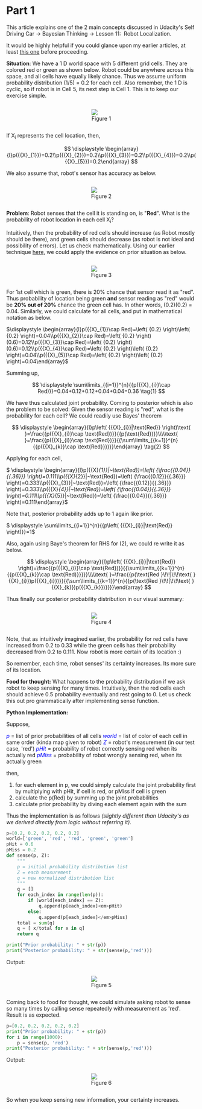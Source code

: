 # Part 1

This article explains one of the 2 main concepts discussed in Udacity's Self Driving Car -&gt; Bayesian Thinking -&gt; Lesson 11:  Robot Localization.

It would be highly helpful if you could glance upon my earlier articles, at least <a href="https://parthibanrajendran.wordpress.com/2018/03/17/0-bayes-theorem-intuitive-foundation/" target="_blank" rel="noopener">this one</a> before proceeding.

<strong>Situation</strong>: We have a 1 D world space with 5 different grid cells. They are colored red or green as shown below. Robot could be anywhere across this space, and all cells have equally likely chance. Thus we assume uniform probability distribution (1/5) = 0.2 for each cell. Also remember, the 1 D is cyclic, so if robot is in Cell 5, its next step is Cell 1. This is to keep our exercise simple.


<div style="display: flex; justify-content: center;">
<figure>
<img src="http://www.rparthiban.com/articles/wp-content/uploads/2018/03/2018-03-21_19h04_20.png"/>
<figcaption align='center'>Figure 1</figcaption>
</figure>
</div>

If X<sub>i</sub> represents the cell location, then,

$$
\displaystyle \begin{array}{l}p({{X}_{1}})=0.2\\p({{X}_{2}})=0.2\\p({{X}_{3}})=0.2\\p({{X}_{4}})=0.2\\p({{X}_{5}})=0.2\end{array}
$$

We also assume that, robot's sensor has accuracy as below.

<div style="display: flex; justify-content: center;">
<figure>
<img src="http://www.rparthiban.com/articles/wp-content/uploads/2018/03/2018-03-21_19h05_29.png"/>
<figcaption align='center'>Figure 2</figcaption>
</figure>
</div>


<strong>Problem</strong>: Robot senses that the cell it is standing on, is "<strong>Red</strong>". What is the probability of robot location in each cell X<sub>i</sub>?

Intuitively, then the probability of red cells should increase (as Robot mostly should be there), and green cells should decrease (as robot is not ideal and possibility of errors). Let us check mathematically. Using our earlier technique <a href="https://parthibanrajendran.wordpress.com/2018/03/17/0-bayes-theorem-intuitive-foundation/" target="_blank" rel="noopener">here</a>, we could apply the evidence on prior situation as below.


<div style="display: flex; justify-content: center;">
<figure>
<img src="http://www.rparthiban.com/articles/wp-content/uploads/2018/03/2018-03-21_19h26_03.png"/>
<figcaption align='center'>Figure 3</figcaption>
</figure>
</div>

For 1st cell which is green, there is 20% chance that sensor read it as "red". Thus probability of location being green <strong>and</strong> sensor reading as "red" would be <strong>20% out of 20%</strong> chance the green cell has. In other words, (0.2)(0.2) = 0.04. Similarly, we could calculate for all cells, and put in mathematical notation as below.

$\displaystyle \begin{array}{l}p({{X}_{1}}\cap Red)=\left( {0.2} \right)\left( {0.2} \right)=0.04\\p({{X}_{2}}\cap Red)=\left( {0.2} \right)(0.6)=0.12\\p({{X}_{3}}\cap Red)=\left( {0.2} \right)(0.6)=0.12\\p({{X}_{4}}\cap Red)=\left( {0.2} \right)\left( {0.2} \right)=0.04\\p({{X}_{5}}\cap Red)=\left( {0.2} \right)\left( {0.2} \right)=0.04\end{array}$

Summing up,

$$
\displaystyle \sum\limits_{{i=1}}^{n}{{p({{X}_{i}}\cap Red)}}=0.04+0.12+0.12+0.04+0.04=0.36  \tag{1}
$$

We have thus calculated joint probability. Coming to posterior which is also the problem to be solved: Given the sensor reading is "red", what is the probability for each cell? We could readily use Bayes' theorem

$$
\displaystyle \begin{array}{l}p\left( {{{X}_{i}}|\text{Red}} \right)\text{ }=\frac{{p({{X}_{i}}\cap \text{Red})}}{{p(\text{Red})}}\\\\\text{ }=\frac{{p({{X}_{i}}\cap \text{Red})}}{{\sum\limits_{{k=1}}^{n}{{p({{X}_{k}}\cap \text{Red}}})}}\end{array} \tag{2}
$$

Applying for each cell,

$ \displaystyle \begin{array}{l}p({{X}_{1}}|~\text{Red})=\left( {\frac{{0.04}}{{.36}}} \right)=0.111\\\\p({{X}_{2}}|~\text{Red})=\left( {\frac{{0.12}}{{.36}}} \right)=0.333\\\\p({{X}_{3}}|~\text{Red})=\left( {\frac{{0.12}}{{.36}}} \right)=0.333\\\\p({{X}_{4}}|~\text{Red})=\left( {\frac{{0.04}}{{.36}}} \right)=0.111\\\\p({{X}_{5}}|~\text{Red})=\left( {\frac{{0.04}}{{.36}}} \right)=0.111\end{array}$

Note that, posterior probability adds up to 1 again like prior.

$ \displaystyle \sum\limits_{{i=1}}^{n}{{p\left( {{{X}_{i}}|\text{Red}} \right)}}=1$

Also, again using Baye's theorem for RHS for (2), we could re write it as below.

$$
\displaystyle \begin{array}{l}p\left( {{{X}_{i}}|\text{Red}} \right)=\frac{{p({{X}_{i}}\cap \text{Red})}}{{\sum\limits_{{k=1}}^{n}{{p({{X}_{k}}\cap \text{Red)}}}}}\\\\\text{ }=\frac{{p(\text{Red }\!\!|\!\!\text{ }{{X}_{i}})p({{X}_{i}})}}{{\sum\limits_{{k=1}}^{n}{{p(\text{Red }\!\!|\!\!\text{ }{{X}_{k}})p({{X}_{k}})}}}}\end{array}
$$

Thus finally our posterior probability distribution in our visual summary:

<div style="display: flex; justify-content: center;">
<figure>
<img src="http://www.rparthiban.com/articles/wp-content/uploads/2018/03/2018-03-21_20h31_19.png"/>
<figcaption align='center'>Figure 4</figcaption>
</figure>
</div>


Note, that as intuitively imagined earlier, the probability for red cells have increased from 0.2 to 0.33 while the green cells has their probability decreased from 0.2 to 0.111. Now robot is more certain of its location :)

So remember, each time, robot senses' its certainty increases. Its more sure of its location.

<strong>Food for thought:</strong> What happens to the probability distribution if we ask robot to keep sensing for many times. Intuitively, then the red cells each should achieve 0.5 probability eventually and rest going to 0. Let us check this out pro grammatically after implementing sense function.

<strong>Python Implementation:</strong>

Suppose,

<span style="color:#0000ff;"><em>p</em></span> = list of prior probabilities of all cells
<span style="color:#0000ff;"><em>world</em></span> = list of color of each cell in same order (kinda map given to robot)
<span style="color:#0000ff;"><em>Z</em></span> = robot's measurement (in our test case, 'red')
<span style="color:#0000ff;"><em>pHit</em></span> = probability of robot correctly sensing red when its actually red
<span style="color:#0000ff;"><em>pMiss</em></span> = probability of robot wrongly sensing red, when its actually green

then,

<ol>
    <li>for each element in p, we could simply calculate the joint probability first by multiplying with pHit, if cell is red, or pMiss if cell is green</li>
    <li>calculate the p(Red) by summing up the joint probabilities</li>
    <li>calculate prior probability by diving each element again with the sum</li>
</ol>

Thus the implementation is as follows <em>(slightly different than Udacity's as we derived directly from logic without referring it)</em>.

```python
p=[0.2, 0.2, 0.2, 0.2, 0.2]
world=['green', 'red', 'red', 'green', 'green']
pHit = 0.6
pMiss = 0.2
def sense(p, Z):
    """
    p = initial probability distribution list
    Z = each measurement
    q = new normalized distribution list
    """
    q = []
    for each_index in range(len(p)):
        if (world[each_index] == Z):
            q.append(p[each_index]<em>pHit)
        else:
            q.append(p[each_index]</em>pMiss)
    total = sum(q)
    q = [ x/total for x in q]
    return q

print("Prior probability: " + str(p))
print("Posterior probability: " + str(sense(p,'red')))
```

Output:


<div style="display: flex; justify-content: center;">
<figure>
<img src="http://www.rparthiban.com/articles/wp-content/uploads/2018/03/2018-03-21_20h48_08.png"/>
<figcaption align='center'>Figure 5</figcaption>
</figure>
</div>


Coming back to food for thought, we could simulate asking robot to sense so many times by calling sense repeatedly with measurement as 'red'. Result is as expected.

```python
p=[0.2, 0.2, 0.2, 0.2, 0.2]
print("Prior probability: " + str(p))
for i in range(1000):
    p = sense(p, 'red')
print("Posterior probability: " + str(sense(p,'red')))
```

Output:

<div style="display: flex; justify-content: center;">
<figure>
<img src="http://www.rparthiban.com/articles/wp-content/uploads/2018/03/2018-03-22_15h05_27.png"/>
<figcaption align='center'>Figure 6</figcaption>
</figure>
</div>

So when you keep sensing new information, your certainty increases.